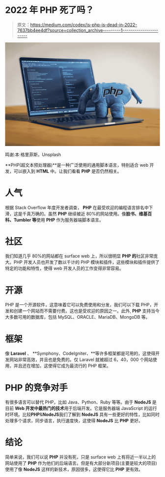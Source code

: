 # 2022 年 PHP 死了吗？

> 原文：<https://medium.com/codex/is-php-is-dead-in-2022-7637bb4ee4df?source=collection_archive---------1----------------------->

![](img/398ff34eadba1b6c6fc533f86cfe3300.png)

鸣谢:本·格里菲斯，Unsplash

**PHP(超文本预处理器)**是一种广泛使用的通用脚本语言，特别适合 web 开发，可以嵌入到 **HTML** 中。让我们看看 **PHP** 是否仍然相关。

# **人气**

根据 Stack Overflow 年度开发者调查， **PHP** 在最受欢迎的编程语言排名中下滑，这是千真万确的。虽然 **PHP** 继续被近 80%的网站使用。像**脸书、维基百科、Tumbler 等**使用 **PHP** 作为服务器端脚本语言。

# **社区**

我们知道几乎 80%的网站都在 surface web 上，所以很明显 **PHP 的**社区非常庞大。PHP 开发人员也开发了数以千计的 PHP 模块和插件，这些模块和插件提供了特定的功能和特性，使得 web 开发人员的工作变得非常容易。

# **开源**

PHP 是一个开源软件，这意味着它可以免费使用和分发，我们可以下载 PHP，开发和创建一个网站而不需要付费。这也是受欢迎的原因之一。此外, **PHP** 支持当今大多数可用的数据库，包括 MySQL、ORACLE、MariaDB、MongoDB 等。

# **框架**

像 **Laravel** 、 **Symphony、CodeIgniter、**等许多框架都是可用的，这使得开发网站非常高效，并且也是免费的。仅 Laravel 就被超过 6，40，000 个网站使用，并且还在增加，这使得它成为最流行的 PHP 框架。

# **PHP 的竞争对手**

有很多语言可以替代 PHP，比如 Java、Python、Ruby 等等。由于 **NodeJS** 是目前 **Web 开发中最热门的技术**用于后端开发。它是服务器端 JavaScript 的运行时环境。比较**PHP**&**NodeJS**我们了解到 **NodeJS** 具有一些更好的特性，比如同时处理多个请求，同步语言，执行速度快，这使得 **NodeJS** 比 **PHP** 更好。

# **结论**

简单来说，我们可以说 **PHP** 并没有死，只是 surface web 上有将近一半以上的网站使用了 **PHP** 作为他们的后端语言。但是有大部分新项目(主要是较大的项目)使用了像 **NodeJS** 这样的新技术，原因很多，这使得它比 **PHP** 更有效。